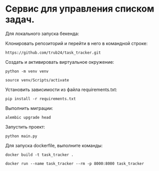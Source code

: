# Сервис для управления списком задач.

Для локального запуска бекенда:

Клонировать репозиторий и перейти в него в командной строке:

```
https://github.com/trub24/task_tracker.git
```

Cоздать и активировать виртуальное окружение:

```
python -m venv venv
```

```
source venv/Scripts/activate
```

Установить зависимости из файла requirements.txt:

```
pip install -r requirements.txt
```

Выполнить миграции:

```
alembic upgrade head
```

Запустить проект:

```
python main.py
```

Для запуска dockerfile, выполните команды: 

```
docker build -t task_tracker .
```

```
docker run --name task_tracker --rm -p 8000:8000 task_tracker
```